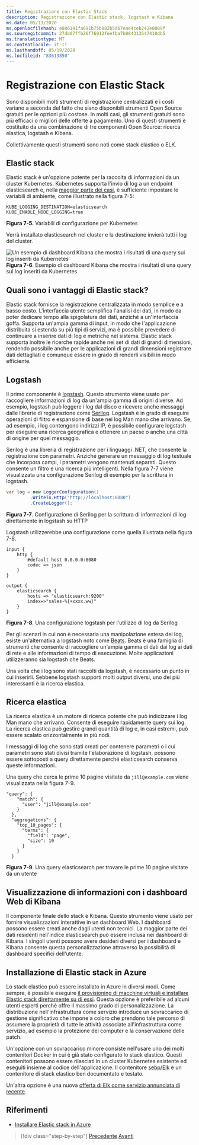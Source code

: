 ```yaml
---
title: Registrazione con Elastic Stack
description: Registrazione con Elastic stack, logstash e Kibana
ms.date: 05/13/2020
ms.openlocfilehash: e886141fa691b75b882b5d67eae4ceb242e8089f
ms.sourcegitcommit: 27db07ffb26f76912feefba7b884313547410db5
ms.translationtype: MT
ms.contentlocale: it-IT
ms.lasthandoff: 05/19/2020
ms.locfileid: "83613850"
---
```

# <a name="logging-with-elastic-stack"></a>Registrazione con Elastic Stack

Sono disponibili molti strumenti di registrazione centralizzati e i costi variano a seconda del fatto che siano disponibili strumenti Open Source gratuiti per le opzioni più costose. In molti casi, gli strumenti gratuiti sono più efficaci o migliori delle offerte a pagamento. Uno di questi strumenti è costituito da una combinazione di tre componenti Open Source: ricerca elastica, logstash e Kibana.

Collettivamente questi strumenti sono noti come stack elastico o ELK.

## <a name="elastic-stack"></a>Elastic stack

Elastic stack è un'opzione potente per la raccolta di informazioni da un cluster Kubernetes. Kubernetes supporta l'invio di log a un endpoint elasticsearch e, nella [maggior parte dei casi](https://kubernetes.io/docs/tasks/debug-application-cluster/logging-elasticsearch-kibana/), è sufficiente impostare le variabili di ambiente, come illustrato nella figura 7-5:

```kubernetes
KUBE_LOGGING_DESTINATION=elasticsearch
KUBE_ENABLE_NODE_LOGGING=true
```

**Figura 7-5.** Variabili di configurazione per Kubernetes

Verrà installato elasticsearch nel cluster e la destinazione invierà tutti i log del cluster.

![Un esempio di dashboard Kibana che mostra i risultati di una query sui log inseriti da Kubernetes ](./media/kibana-dashboard.png)
 **Figura 7-6**. Esempio di dashboard Kibana che mostra i risultati di una query sui log inseriti da Kubernetes

## <a name="what-are-the-advantages-of-elastic-stack"></a>Quali sono i vantaggi di Elastic stack?

Elastic stack fornisce la registrazione centralizzata in modo semplice e a basso costo. L'interfaccia utente semplifica l'analisi dei dati, in modo da poter dedicare tempo alla spigolatura dei dati, anziché a un'interfaccia goffa. Supporta un'ampia gamma di input, in modo che l'applicazione distribuita si estenda su più tipi di servizi, ma è possibile prevedere di continuare a inserire dati di log e metriche nel sistema. Elastic stack supporta inoltre le ricerche rapide anche nei set di dati di grandi dimensioni, rendendo possibile anche per le applicazioni di grandi dimensioni registrare dati dettagliati e comunque essere in grado di renderli visibili in modo efficiente.

## <a name="logstash"></a>Logstash

Il primo componente è [logstash](https://www.elastic.co/products/logstash). Questo strumento viene usato per raccogliere informazioni di log da un'ampia gamma di origini diverse. Ad esempio, logstash può leggere i log dal disco e ricevere anche messaggi dalle librerie di registrazione come [Serilog](https://serilog.net/). Logstash è in grado di eseguire operazioni di filtro e espansione di base nei log Man mano che arrivano. Se, ad esempio, i log contengono indirizzi IP, è possibile configurare logstash per eseguire una ricerca geografica e ottenere un paese o anche una città di origine per quel messaggio.

Serilog è una libreria di registrazione per i linguaggi .NET, che consente la registrazione con parametri. Anziché generare un messaggio di log testuale che incorpora campi, i parametri vengono mantenuti separati. Questo consente un filtro e una ricerca più intelligenti. Nella figura 7-7 viene visualizzata una configurazione Serilog di esempio per la scrittura in logstash.

```csharp
var log = new LoggerConfiguration()
         .WriteTo.Http("http://localhost:8080")
         .CreateLogger();
```

**Figura 7-7**. Configurazione di Serilog per la scrittura di informazioni di log direttamente in logstash su HTTP

Logstash utilizzerebbe una configurazione come quella illustrata nella figura 7-8.

```
input {
    http {
        #default host 0.0.0.0:8080
        codec => json
    }
}

output {
    elasticsearch {
        hosts => "elasticsearch:9200"
        index=>"sales-%{+xxxx.ww}"
    }
}
```

**Figura 7-8**. Una configurazione logstash per l'utilizzo di log da Serilog

Per gli scenari in cui non è necessaria una manipolazione estesa dei log, esiste un'alternativa a logstash noto come [Beats](https://www.elastic.co/products/beats). Beats è una famiglia di strumenti che consente di raccogliere un'ampia gamma di dati dai log ai dati di rete e alle informazioni di tempo di esecuzione. Molte applicazioni utilizzeranno sia logstash che Beats.

Una volta che i log sono stati raccolti da logstash, è necessario un punto in cui inserirli. Sebbene logstash supporti molti output diversi, uno dei più interessanti è la ricerca elastica.

## <a name="elastic-search"></a>Ricerca elastica

La ricerca elastica è un motore di ricerca potente che può indicizzare i log Man mano che arrivano. Consente di eseguire rapidamente query sui log. La ricerca elastica può gestire grandi quantità di log e, in casi estremi, può essere scalato orizzontalmente in più nodi.

I messaggi di log che sono stati creati per contenere parametri o i cui parametri sono stati divisi tramite l'elaborazione di logstash, possono essere sottoposti a query direttamente perché elasticsearch conserva queste informazioni.

Una query che cerca le prime 10 pagine visitate da `jill@example.com` viene visualizzata nella figura 7-9.

```
"query": {
    "match": {
      "user": "jill@example.com"
    }
  },
  "aggregations": {
    "top_10_pages": {
      "terms": {
        "field": "page",
        "size": 10
      }
    }
  }
```

**Figura 7-9**. Una query elasticsearch per trovare le prime 10 pagine visitate da un utente

## <a name="visualizing-information-with-kibana-web-dashboards"></a>Visualizzazione di informazioni con i dashboard Web di Kibana

Il componente finale dello stack è Kibana. Questo strumento viene usato per fornire visualizzazioni interattive in un dashboard Web. I dashboard possono essere creati anche dagli utenti non tecnici. La maggior parte dei dati residenti nell'indice elasticsearch può essere inclusa nei dashboard di Kibana. I singoli utenti possono avere desideri diversi per i dashboard e Kibana consente questa personalizzazione attraverso la possibilità di dashboard specifici dell'utente.

## <a name="installing-elastic-stack-on-azure"></a>Installazione di Elastic stack in Azure

Lo stack elastico può essere installato in Azure in diversi modi. Come sempre, è possibile eseguire [il provisioning di macchine virtuali e installare Elastic stack direttamente su di essi](https://docs.microsoft.com/azure/virtual-machines/linux/tutorial-elasticsearch). Questa opzione è preferibile ad alcuni utenti esperti perché offre il massimo grado di personalizzazione. La distribuzione nell'infrastruttura come servizio introduce un sovraccarico di gestione significativo che impone a coloro che prendono tale percorso di assumere la proprietà di tutte le attività associate all'infrastruttura come servizio, ad esempio la protezione dei computer e la conservazione delle patch.

Un'opzione con un sovraccarico minore consiste nell'usare uno dei molti contenitori Docker in cui è già stato configurato lo stack elastico. Questi contenitori possono essere rilasciati in un cluster Kubernetes esistente ed eseguiti insieme al codice dell'applicazione. Il contenitore [sebp/Elk](https://elk-docker.readthedocs.io/) è un contenitore di stack elastico ben documentato e testato.

Un'altra opzione è una nuova [offerta di Elk come servizio annunciata di recente](https://devops.com/logz-io-unveils-azure-open-source-elk-monitoring-solution/).

## <a name="references"></a>Riferimenti

- [Installare Elastic stack in Azure](https://docs.microsoft.com/azure/virtual-machines/linux/tutorial-elasticsearch)

>[!div class="step-by-step"]
>[Precedente](observability-patterns.md) 
> [Avanti](monitoring-azure-kubernetes.md)
